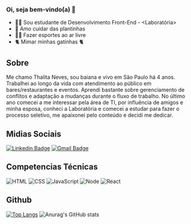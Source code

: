 ### Oi, seja bem-vindo(a) &#127803;

- 👩‍🎓 Sou estudante de Desenvolvimento Front-End - <Laboratória>
- 🌿 Amo cuidar das plantinhas
- 🏃‍♀️ Fazer esportes ao ar livre 
- 🐈 Mimar minhas gatinhas 🐈



## Sobre

Me chamo Thalita Neves, sou baiana e vivo em São Paulo há 4 anos. Trabalhei ao longo da vida com atendimento ao público em bares/restaurantes e eventos. Aprendi bastante sobre gerenciamento de conflitos e adaptação a mudanças durante o fluxo de trabalho. No último ano comecei a me interessar pela área de TI, por influência de amigos e minha esposa, conheci a Laboratória e comecei a estudar para fazer o processo seletivo, me apaixonei pelo conteúdo e decidi me dedicar. 



## Midias Sociais

[![Linkedin Badge](https://ik.imagekit.io/ThalitaNeves95/1727490_linkedin_social_media_job_network_icon__2__UgqTD_eje.png?updatedAt=1629484874968=https://www.linkedin.com/in/thalitanevesdesouza/)](https://www.linkedin.com/in/thalitanevesdesouza/)     [![Gmail Badge](https://ik.imagekit.io/ThalitaNeves95/1873613_contact_email_message_letter_media_icon_9tM9UYXvZ.png?updatedAt=1629484622075&link=mailto:thalita.neves24@)](mailto:thalita.neves24@gmail.com)



## Competencias Técnicas
![HTML](https://ik.imagekit.io/ThalitaNeves95/html_-Agtkrj-0.png?updatedAt=1629486797625)
![CSS](https://ik.imagekit.io/ThalitaNeves95/css_1jHkLSNX6.png?updatedAt=1629486797935)
![JavaScript](https://ik.imagekit.io/ThalitaNeves95/js_eUSE75APNJp3.png?updatedAt=1629486797451)
![Node](https://ik.imagekit.io/ThalitaNeves95/node_t-OsiZgdI.png?updatedAt=1629486797453)
![React](https://ik.imagekit.io/ThalitaNeves95/react_PNIGht3Vl.png?updatedAt=1629486797445)



## Github

[![Top Langs](https://github-readme-stats.vercel.app/api/top-langs/?username=ThalitaNeves95&theme=react&show_icons=true)](https://github.com/ThalitaNeves95) ![Anurag's GitHub stats](https://github-readme-stats.vercel.app/api?username=ThalitaNeves95&theme=react&show_icons=true)


